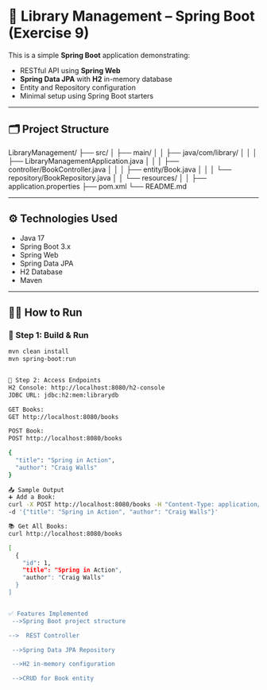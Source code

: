 # 📘 Library Management – Spring Boot (Exercise 9)

This is a simple **Spring Boot** application demonstrating:

- RESTful API using **Spring Web**
- **Spring Data JPA** with **H2** in-memory database
- Entity and Repository configuration
- Minimal setup using Spring Boot starters

---

## 🗂️ Project Structure

LibraryManagement/
├── src/
│ ├── main/
│ │ ├── java/com/library/
│ │ │ ├── LibraryManagementApplication.java
│ │ │ ├── controller/BookController.java
│ │ │ ├── entity/Book.java
│ │ │ └── repository/BookRepository.java
│ │ └── resources/
│ │ ├── application.properties
├── pom.xml
└── README.md


---

## ⚙️ Technologies Used

- Java 17
- Spring Boot 3.x
- Spring Web
- Spring Data JPA
- H2 Database
- Maven

---

## 🏃‍♂️ How to Run

### 📌 Step 1: Build & Run

```bash
mvn clean install
mvn spring-boot:run


📌 Step 2: Access Endpoints
H2 Console: http://localhost:8080/h2-console
JDBC URL: jdbc:h2:mem:librarydb

GET Books:
GET http://localhost:8080/books

POST Book:
POST http://localhost:8080/books

{
  "title": "Spring in Action",
  "author": "Craig Walls"
}
 
📤 Sample Output
➕ Add a Book:
curl -X POST http://localhost:8080/books -H "Content-Type: application/json" \
-d '{"title": "Spring in Action", "author": "Craig Walls"}'

📚 Get All Books:
curl http://localhost:8080/books

[
  {
    "id": 1,
    "title": "Spring in Action",
    "author": "Craig Walls"
  }
]


✅ Features Implemented
 -->Spring Boot project structure

-->  REST Controller

 -->Spring Data JPA Repository

 -->H2 in-memory configuration

 -->CRUD for Book entity